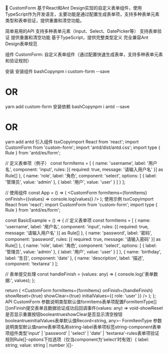 📝 CustomForm
基于React和Ant Design实现的自定义表单组件，使用TypeScript作为开发语言，主要功能是通过配置生成表单项，支持多种表单元素类型和表单验证，提供重置和清空功能。

简单易用的API
支持多种表单元素（Input、Select、DatePicker等）
支持表单验证
提供重置和清空功能
基于TypeScript，提供完整类型定义
完全兼容Ant Design表单规范

组件
CustomForm: 自定义表单组件（通过配置快速生成表单，支持多种表单元素和验证规则）

安装
安装组件
bashCopynpm i custom-form --save
# OR
yarn add custom-form
安装依赖
bashCopynpm i antd --save
# OR
yarn add antd
引入组件
tsxCopyimport React from 'react';
import CustomForm from 'custom-form';
import 'antd/dist/antd.css';
import type { Rule } from 'antd/es/form';

// 定义表单项（例子）
const formItems = [
  {
    name: 'username',
    label: '用户名',
    component: 'input',
    rules: [{ required: true, message: '请输入用户名' }] as Rule[]
  },
  {
    name: 'role',
    label: '角色',
    component: 'select',
    options: [
      { label: '管理员', value: 'admin' },
      { label: '用户', value: 'user' }
    ]
  }
];

// 使用组件
const App = () => (
  <CustomForm 
    formItems={formItems} 
    onFinish={(values) => console.log(values)} 
  />
);
使用示例
tsxCopyimport React from 'react';
import CustomForm from 'custom-form';
import type { Rule } from 'antd/es/form';

const BasicExample = () => {
  // 定义表单项
  const formItems = [
    {
      name: 'username',
      label: '用户名',
      component: 'input',
      rules: [{ required: true, message: '请输入用户名' }] as Rule[]
    },
    {
      name: 'password',
      label: '密码',
      component: 'password',
      rules: [{ required: true, message: '请输入密码' }] as Rule[]
    },
    {
      name: 'role',
      label: '角色',
      component: 'select',
      options: [
        { label: '管理员', value: 'admin' },
        { label: '用户', value: 'user' }
      ]
    },
    {
      name: 'birthday',
      label: '生日',
      component: 'date'
    },
    {
      name: 'description',
      label: '描述',
      component: 'textarea'
    }
  ];

  // 表单提交处理
  const handleFinish = (values: any) => {
    console.log('表单数据:', values);
  };

  return (
    <CustomForm
      formItems={formItems}
      onFinish={handleFinish}
      showReset={true}
      showClear={true}
      initialValues={{ role: 'user' }}
    />
  );
};
API
CustomForm
参数说明类型默认值formItems表单项配置FormItemType[][]onFinish提交表单且数据验证成功后回调事件(values: any) => void-showReset是否显示重置按钮booleantrueshowClear是否显示清空按钮booleantrueinitialValues表单默认值Record<string, any>-
FormItemType
参数说明类型默认值name表单项名称string-label表单项标签string-component表单项组件类型'input' | 'password' | 'select' | 'date' | 'textarea'-rules表单项验证规则Rule[]-options下拉选项（仅当component为'select'时有效）{ label: string; value: string | number }[]-
